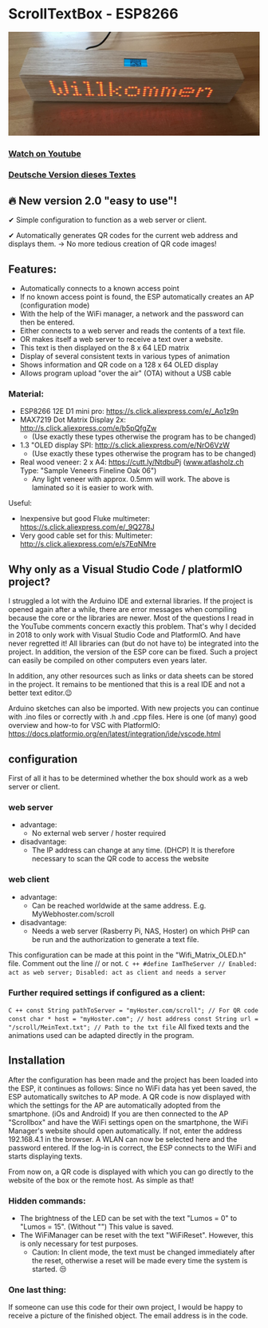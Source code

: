 # ScrollTextBox - ESP8266
![alt tag](https://github.com/DIYDave/ScrollText-ESP8266/blob/V2.0/06_Doc/photos/Picture_Cut.jpg)
<br>
### [Watch on Youtube](https://www.youtube.com/watch?v=k4Ux_I4Gl30)     
### [Deutsche Version dieses Textes](https://github.com/DIYDave/ScrollText-ESP8266/blob/V2.0/Deutsch.md)

## 🔥 New version 2.0 "easy to use"! 
✔ Simple configuration to function as a web server or client.

✔ Automatically generates QR codes for the current web address and displays them. -> No more tedious creation of QR code images!

## Features:
- Automatically connects to a known access point
- If no known access point is found, the ESP automatically creates an AP (configuration mode)
- With the help of the WiFi manager, a network and the password can then be entered.
- Either connects to a web server and reads the contents of a text file.
- OR makes itself a web server to receive a text over a website.
- This text is then displayed on the 8 x 64 LED matrix
- Display of several consistent texts in various types of animation
- Shows information and QR code on a 128 x 64 OLED display
- Allows program upload "over the air" (OTA) without a USB cable

### Material:

- ESP8266 12E D1 mini pro: https://s.click.aliexpress.com/e/_Ao1z9n
- MAX7219 Dot Matrix Display 2x: http://s.click.aliexpress.com/e/b5pQfgZw
  - (Use exactly these types otherwise the program has to be changed)
- 1.3 "OLED display SPI: http://s.click.aliexpress.com/e/NrO6VzW
  - (Use exactly these types otherwise the program has to be changed)
- Real wood veneer: 2 x A4: https://cutt.ly/NtdbuPj (www.atlasholz.ch Type: "Sample Veneers Fineline Oak 06")
  - Any light veneer with approx. 0.5mm will work. The above is laminated so it is easier to work with.

Useful:

- Inexpensive but good Fluke multimeter: https://s.click.aliexpress.com/e/_9Q278J
- Very good cable set for this: Multimeter: http://s.click.aliexpress.com/e/s7EqNMre

## Why only as a Visual Studio Code / platformIO project?
I struggled a lot with the Arduino IDE and external libraries.
If the project is opened again after a while, there are error messages when compiling because the core or the libraries are newer.
Most of the questions I read in the YouTube comments concern exactly this problem.
That's why I decided in 2018 to only work with Visual Studio Code and PlatformIO. And have never regretted it!
All libraries can (but do not have to) be integrated into the project. In addition, the version of the ESP core can be fixed.
Such a project can easily be compiled on other computers even years later.

In addition, any other resources such as links or data sheets can be stored in the project.
It remains to be mentioned that this is a real IDE and not a better text editor.😉

Arduino sketches can also be imported. With new projects you can continue with .ino files or correctly with .h and .cpp files.
Here is one (of many) good overview and how-to for VSC with PlatformIO: https://docs.platformio.org/en/latest/integration/ide/vscode.html

## configuration
First of all it has to be determined whether the box should work as a web server or client.
### web server
- advantage:
  - No external web server / hoster required
- disadvantage:
  - The IP address can change at any time. (DHCP) It is therefore necessary to scan the QR code to access the website

### web client
- advantage:
  - Can be reached worldwide at the same address. E.g. MyWebhoster.com/scroll
- disadvantage:
  - Needs a web server (Rasberry Pi, NAS, Hoster) on which PHP can be run and the authorization to generate a text file.

This configuration can be made at this point in the "Wifi_Matrix_OLED.h" file. Comment out the line // or not.
`` C ++
#define IamTheServer // Enabled: act as web server; Disabled: act as client and needs a server
``

### Further required settings if configured as a client:
`` C ++
    const String pathToServer = "myHoster.com/scroll"; // For QR code
    const char * host = "myHoster.com"; // host address
    const String url = "/scroll/MeinText.txt"; // Path to the txt file
``
All fixed texts and the animations used can be adapted directly in the program.

## Installation
After the configuration has been made and the project has been loaded into the ESP, it continues as follows:
Since no WiFi data has yet been saved, the ESP automatically switches to AP mode.
A QR code is now displayed with which the settings for the AP are automatically adopted from the smartphone. (iOs and Android)
If you are then connected to the AP "Scrollbox" and have the WiFi settings open on the smartphone, the WiFi Manager's website should open automatically. If not, enter the address 192.168.4.1 in the browser. A WLAN can now be selected here and the password entered. If the log-in is correct, the ESP connects to the WiFi and starts displaying texts.

From now on, a QR code is displayed with which you can go directly to the website of the box or the remote host. As simple as that!

### Hidden commands:
- The brightness of the LED can be set with the text "Lumos = 0" to "Lumos = 15". (Without "") This value is saved.
- The WiFiManager can be reset with the text "WiFiReset". However, this is only necessary for test purposes.
   - Caution: In client mode, the text must be changed immediately after the reset, otherwise a reset will be made every time the system is started. 😒

### One last thing:
If someone can use this code for their own project, I would be happy to receive a picture of the finished object. The email address is in the code. 


